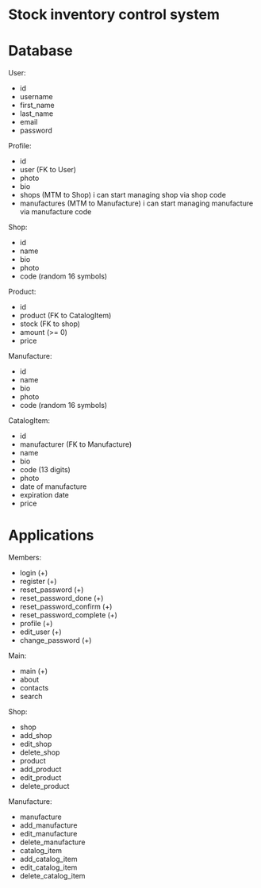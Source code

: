# Stock inventory control system

# Database
User:
- id
- username
- first_name
- last_name
- email
- password

Profile:
- id
- user (FK to User)
- photo
- bio
- shops (MTM to Shop) i can start managing shop via shop code
- manufactures (MTM to Manufacture) i can start managing manufacture via manufacture code

Shop:
- id
- name
- bio
- photo
- code (random 16 symbols)

Product:
- id
- product (FK to CatalogItem)
- stock (FK to shop)
- amount (>= 0)
- price

Manufacture:
- id
- name
- bio
- photo
- code (random 16 symbols)

CatalogItem:
- id
- manufacturer (FK to Manufacture)
- name
- bio
- code (13 digits)
- photo
- date of manufacture
- expiration date
- price

# Applications

Members:
- login (+)
- register (+)
- reset_password (+)
- reset_password_done (+)
- reset_password_confirm (+)
- reset_password_complete (+)
- profile (+)
- edit_user (+)
- change_password (+)

Main:
- main (+)
- about
- contacts
- search

Shop:
- shop
- add_shop
- edit_shop
- delete_shop
- product
- add_product
- edit_product
- delete_product

Manufacture:
- manufacture
- add_manufacture
- edit_manufacture
- delete_manufacture
- catalog_item
- add_catalog_item
- edit_catalog_item
- delete_catalog_item